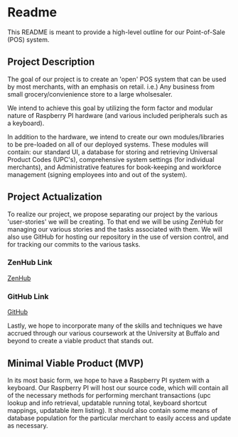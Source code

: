 # Readme
This README is meant to provide a high-level outline for our Point-of-Sale (POS) system.

## Project Description
The goal of our project is to create an 'open' POS system that can be used by most merchants, with an emphasis on retail.
i.e.) Any business from small grocery/convienience store to a large wholsesaler.

We intend to achieve this goal by utilizing the form factor and modular nature of Raspberry PI hardware (and various included peripherals such as a keyboard).

In addition to the hardware, we intend to create our own modules/libraries to be pre-loaded on all of our deployed systems. These modules will contain: our standard UI, a database for storing and retrieving Universal Product Codes (UPC's), comprehensive system settings (for individual merchants), and Administrative features for book-keeping and workforce management (signing employees into and out of the system).

## Project Actualization
To realize our project, we propose separating our project by the various 'user-stories' we will be creating. To that end we will be using ZenHub for managing our various stories and the tasks associated with them. We will also use GitHub for hosting our repository in the use of version control, and for tracking our commits to the various tasks.

### ZenHub Link
[ZenHub](https://app.zenhub.com/workspaces/sprint-1-5d71a06f8922ee0001373b95/board?repos=206675304)

### GitHub Link
[GitHub](https://github.com/cse442-fall-2019-offering/442projects-team-7)

Lastly, we hope to incorporate many of the skills and techniques we have accrued through our various coursework at the University at Buffalo and beyond to create a viable product that stands out.

## Minimal Viable Product (MVP)
In its most basic form, we hope to have a Raspberry PI system with a keyboard. Our Raspberry PI will host our source code, which will contain all of the necessary methods for performing merchant transactions (upc lookup and info retrieval, updatable running total, keyboard shortcut mappings, updatable item listing). It should also contain some means of database population for the particular merchant to easily access and update as necessary.
